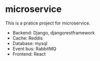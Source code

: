 # microservice

This is a pratice project for microservice.
- Backend: Django, djangorestframework
- Cache: Reddis
- Database: mysql
- Event bus: RabbitMQ
- Frontend: React
